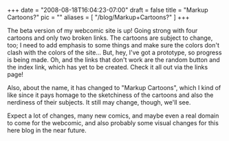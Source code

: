 
+++
date = "2008-08-18T16:04:23-07:00"
draft = false
title = "Markup Cartoons?"
pic = ""
aliases = [
  "/blog/Markup+Cartoons?"
]
+++

<p>
    The beta version of my webcomic site is up!  Going strong with four cartoons and only two
    broken links.  The cartoons are subject to change, too; I need to add emphasis to some
    things and make sure the colors don't clash with the colors of the site...  But, hey, 
    I've got a prototype, so progress is being made.  Oh, and the links that don't work are the 
    random button and the index link, which has yet to be created.  Check it all out via the 
    links page!
    </p>
    <p>
    Also, about the name, it has changed to "Markup Cartoons", which I kind of like since it pays
    homage to the sketchiness of the cartoons and also the nerdiness of their subjects.  It still
    may change, though, we'll see.  		
    </p>
    <p>
    Expect a lot of changes, many new comics, and maybe even a real domain to come for the webcomic,
    and also probably some visual changes for this here blog in the near future. 
    </p>